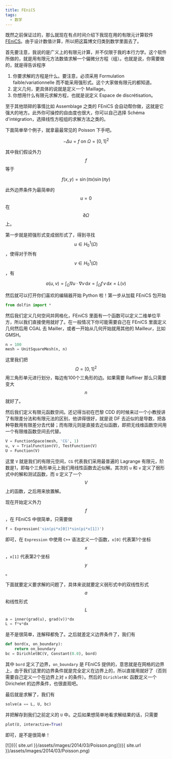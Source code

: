 ```yaml
---
title: FEniCS
tags:
  - 数学
---
```


既然之前保证过的，那么就现在有点时间介绍下我现在用的有限元计算软件 [FEniCS](http://fenicsproject.org/)。由于设计数值计算，所以把这篇博文归类到数学里面去了。

首先要注意，我说的是广义上的有限元计算，并不仅限于我的本行力学。这个软件所做的，就是用有限元方法数值求解一个偏微分方程（组）。也就是说，你需要做的，就是得告诉程序

1. 你要求解的方程是什么。要注意，必须采用 Formulation faible/variationnelle 而不能采用强形式。这个大家做有限元的都知道。
2. 定义几何，更具体的说就是定义一个 Maillage。
3. 你想用什么有限元求解方程，也就是说定义 Espace de discrétisation。

至于其他琐碎的事情比如 Assemblage 之类的 FEniCS 会自动帮你做，这就是它强大的地方。此外你可操控的自由度也很大，你可以自己选择 Schéma d'intégration，选择线性方程组的求解方法之类的。

下面简单举个例子，就拿最最常见的 Poisson 下手吧。

$$
-\Delta u=f\text{ on }\Omega=[0,1]^2
$$

其中我们假设外力 $$f$$ 等于

$$
f(x,y)=\sin(\pi x)\sin(\pi y)
$$

此外边界条件为最简单的 $$u=0$$ 在 $$\partial\Omega$$ 上。

第一步就是把强形式变成弱形式了，得到寻找 $$u\in H^1_0(\Omega)$$，使得对于所有 $$v\in H^1_0(\Omega)$$，有

$$
a(u,v)=\int_\Omega\nabla u\cdot \nabla v\,\mathrm{d}x=\int_\Omega f\,v\,\mathrm{d}x=L(v)
$$

然后就可以打开你们喜欢的编辑器开始 Python 啦！第一步从加载 FEniCS 包开始

``` python
from dolfin import *
```

然后我们定义几何空间并网格化，FEniCS 里面有一个函数可以定义二维单位平方，所以我们直接使用就好了。在一般情况下你可能需要自己在 FEniCS 里面定义几何然后用 CGAL 去 Mailler，或者一开始从几何开始就用其他的 Mailleur，比如 GMSH。

``` python
n = 100
mesh = UnitSquareMesh(n, n)
```

这里我们把 $$\Omega=[0,1]^2$$ 用三角形单元进行划分，每边有100个三角形的边。如果需要 Raffiner 那么只需要变大 $$n$$ 就好了。

然后我们定义有限元函数空间。还记得当初在巴黎 CDD 的时候来过一个小教授讲了有限差分法和有限元法的区别，他讲得很好，就是说 DF 去近似的是导数，把各种导数用有限差分去代替；而有限元则是直接去近似函数，即把无线维函数空间用一个有限维函数空间去代替。

``` python
V = FunctionSpace(mesh, 'CG', 1)
u, v = TrialFunction(V), TestFunction(V)
U = Function(V)
```

这里 `V` 就是我们的有限元空间，`CG` 代表我们采用最普遍的 Lagrange 有限元，阶数是1，即每个三角形单元上我们用线性函数去近似解。其次的 `u` 和 `v` 定义了弱形式中的解和测试函数，而 `U` 定义了一个 $$V$$ 上的函数，之后用来放置解。

现在开始定义外力 $$f$$，在 FEniCS 中很简单，只需要做

``` python
f = Expression('sin(pi*x[0])*sin(pi*x[1])')
```

即可，在 `Expression` 中使用 `C++` 语法定义一个函数，`x[0]` 代表第1个坐标 $$x$$，`x[1]` 代表第2个坐标 $$y$$。

下面就要定义要求解的问题了，具体来说就要定义弱形式中的双线性形式 $$a$$ 和线性形式 $$L$$

``` python
a = inner(grad(u), grad(v))*dx
L = f*v*dx
```

是不是很简单，连解释都免了。之后就差定义边界条件了，我们有

``` python
def bord(x, on_boundary):
    return on_boundary
bc = DirichletBC(V, Constant(0.0), bord)
```

其中 `bord` 定义了边界，`on_boundary` 是 FEniCS 提供的，意思就是在网格的边界上，由于我们这里的边界条件就是完全定义在边界上的，所以直接用就好了（否则需要自己定义一个在边界上对 `x` 的条件）。然后的 `DirichletBC` 函数定义一个 Dirichelet 的边界条件，也很直观吧。

最后就是求解了，我们有

``` python
solve(a == L, U, bc)
```

并把解存到我们之前定义的 `U` 中。之后如果想简单地看求解结果的话，只需要

``` python
plot(U, interactive=True)
```

即可，是不是很简单！

[![]({{ site.url }}/assets/images/2014/03/Poisson.png)]({{ site.url }}/assets/images/2014/03/Poisson.png)
